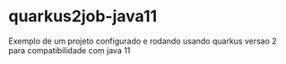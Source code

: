 # quarkus2job-java11
Exemplo de um projeto configurado e rodando usando quarkus versao 2 para compatibilidade com java 11
